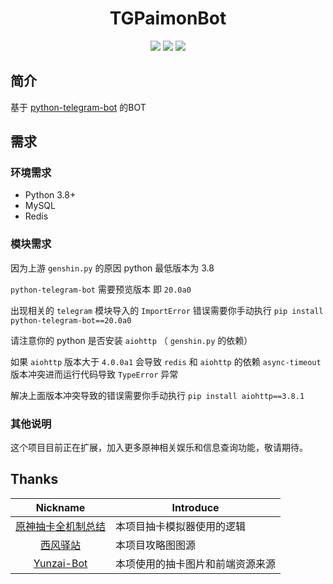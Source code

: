 <h1 align="center">TGPaimonBot</h1>

<div align="center">
<img src="https://img.shields.io/badge/python-3.8%2B-blue">
<img src="https://img.shields.io/badge/works%20on-my%20machine-brightgreen">
<img src="https://img.shields.io/badge/status-%E5%92%95%E5%92%95%E5%92%95-blue">
</div>


## 简介

基于 
[python-telegram-bot](https://github.com/python-telegram-bot/python-telegram-bot) 
的BOT

## 需求

### 环境需求

- Python 3.8+
- MySQL
- Redis

### 模块需求

因为上游 `genshin.py` 的原因 python 最低版本为 3.8

`python-telegram-bot` 需要预览版本 即 `20.0a0`

出现相关的 `telegram` 模块导入的 `ImportError` 错误需要你手动执行 `pip install python-telegram-bot==20.0a0`

请注意你的 python 是否安装 `aiohttp` （ `genshin.py` 的依赖） 

如果 `aiohttp` 版本大于 `4.0.0a1`
会导致 `redis` 和 `aiohttp` 的依赖 `async-timeout` 版本冲突进而运行代码导致 `TypeError` 异常

解决上面版本冲突导致的错误需要你手动执行 `pip install aiohttp==3.8.1`


### 其他说明

这个项目目前正在扩展，加入更多原神相关娱乐和信息查询功能，敬请期待。

## Thanks
|                       Nickname                        | Introduce         |
|:-----------------------------------------------------:|-------------------|
| [原神抽卡全机制总结](https://www.bilibili.com/read/cv10468091) | 本项目抽卡模拟器使用的逻辑     |
|  [西风驿站](https://bbs.mihoyo.com/ys/collection/307224)  | 本项目攻略图图源          |
|  [Yunzai-Bot](https://github.com/Le-niao/Yunzai-Bot)  | 本项使用的抽卡图片和前端资源来源  |